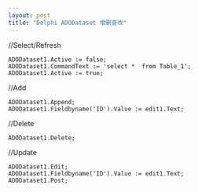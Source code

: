 ```yaml
---
layout: post
title: "Delphi ADODataset 增删查改"
---
```


//Select/Refresh

```
ADODataset1.Active := false;
ADODataset1.CommandText := 'select *  from Table_1';
ADODataset1.Active := true;
```

//Add

```
ADODataset1.Append;
ADODataset1.Fieldbyname('ID').Value := edit1.Text;
```

//Delete

```
ADODataset1.Delete;
```

//Update

```
ADODataset1.Edit;
ADODataset1.Fieldbyname('ID').Value := edit1.Text;
ADODataset1.Post;
```

